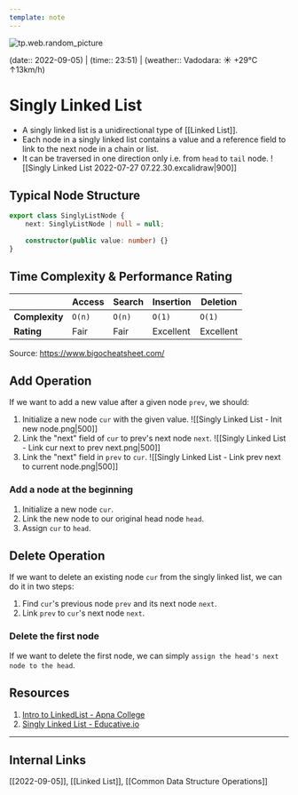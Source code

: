 ```yaml
---
template: note
---
```

![tp.web.random_picture](https://images.unsplash.com/photo-1533583135452-3e1300f8c597?crop=entropy&cs=tinysrgb&fit=crop&fm=jpg&h=300&ixid=MnwxfDB8MXxyYW5kb218MHx8dHJlZSxsYW5kc2NhcGUsd2F0ZXIsbW91bnRhaW58fHx8fHwxNjYyNDAxMzMy&ixlib=rb-1.2.1&q=80&utm_campaign=api-credit&utm_medium=referral&utm_source=unsplash_source&w=900)

(date:: 2022-09-05) | (time:: 23:51) | (weather:: Vadodara: ☀️   +29°C ↑13km/h)

# Singly Linked List
- A singly linked list is a unidirectional type of [[Linked List]].
- Each node in a singly linked list contains a value and a reference field to link to the next node in a chain or list.
- It can be traversed in one direction only i.e. from `head` to `tail` node.
![[Singly Linked List 2022-07-27 07.22.30.excalidraw|900]]

## Typical Node Structure
```TypeScript
export class SinglyListNode {
	next: SinglyListNode | null = null;
	
	constructor(public value: number) {}
}
```

## Time Complexity & Performance Rating
| | Access | Search | Insertion | Deletion |
| ------ | ------ | ------ | --------- | -------- |
|**Complexity**| `O(n)` | `O(n)` | `O(1)`    | `O(1)`   |
|**Rating** | Fair       |  Fair      |     Excellent      |    Excellent      |
Source: https://www.bigocheatsheet.com/

## Add Operation
If we want to add a new value after a given node `prev`, we should: 
1. Initialize a new node `cur` with the given value.
   ![[Singly Linked List - Init new node.png|500]]
2. Link the "next" field of `cur` to prev's next node `next`.
   ![[Singly Linked List - Link cur next to prev next.png|500]]
3. Link the "next" field in `prev` to `cur`.
   ![[Singly Linked List - Link prev next to current node.png|500]]
### Add a node at the beginning
1. Initialize a new node `cur`.
2. Link the new node to our original head node `head`.
3. Assign `cur` to `head`.

## Delete Operation
If we want to delete an existing node `cur` from the singly linked list, we can do it in two steps:
1. Find `cur`'s previous node `prev` and its next node `next`.
2. Link `prev` to `cur`'s next node `next`.

### Delete the first node
If we want to delete the first node, we can simply `assign the head's next node to the head`.

## Resources
1. [Intro to LinkedList - Apna College](https://www.youtube.com/watch?v=oAja8-Ulz6o)
2. [Singly Linked List - Educative.io](https://www.educative.io/answers/what-is-a-singly-linked-list)
---
## Internal Links
[[2022-09-05]], [[Linked List]], [[Common Data Structure Operations]]